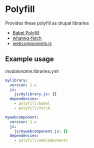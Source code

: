 # Polyfill

Provides these polyfill as drupal libraries

- [Babel Polyfill](https://babeljs.io/docs/usage/polyfill/)
- [whatwg-fetch](https://github.com/github/fetch)
- [webcomponents.js](https://github.com/webcomponents/webcomponentsjs)

## Example usage

_modulename_.libraries.yml

```yml
mylibrary:
  version: 1.x
  js:
    js/mylibrary.js: {}
  dependencies:
    - polyfill/babel
    - polyfill/fetch

mywebcomponent:
  version: 1.x
  js:
    js/mywebcomponent.js: {}
  dependencies:
    - polyfill/webcomponents
```
